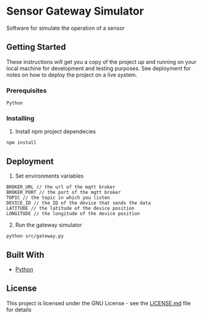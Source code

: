 # Sensor Gateway Simulator

Software for simulate the operation of a sensor

## Getting Started

These instructions will get you a copy of the project up and running on your local machine for development and testing purposes. See deployment for notes on how to deploy the project on a live system.

### Prerequisites

```
Python
```

### Installing

1. Install npm project dependecies

```
npm install
```

## Deployment

1. Set environments variables

```
BROKER_URL // the url of the mqtt broker
BROKER_PORT // the port of the mqtt broker
TOPIC // the topic in which you listen
DEVICE_ID // the ID of the device that sends the data
LATITUDE // the latitude of the device position
LONGITUDE // the longitude of the device position
```

2. Run the gateway simulator

```
python src/gateway.py
```

## Built With

* [Python](https://www.python.org/)

## License

This project is licensed under the GNU License - see the [LICENSE.md](LICENSE.md) file for details
